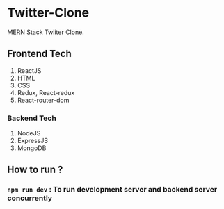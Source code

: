 # Twitter-Clone
MERN Stack Twiiter Clone.

## Frontend Tech
1. ReactJS
2. HTML
3. CSS
4. Redux, React-redux
5. React-router-dom

### Backend Tech

1. NodeJS
2. ExpressJS
3. MongoDB

## How to run ?

### ```npm run dev```  : To run development server and backend server concurrently
